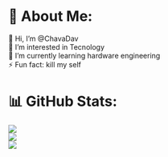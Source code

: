 # 💫 About Me:
👋 Hi, I’m @ChavaDav<br>👀 I’m interested in Tecnology<br>🌱 I’m currently learning hardware engineering<br>⚡ Fun fact: kill my self

# 📊 GitHub Stats:
![](https://github-readme-stats.vercel.app/api?username=ChavaDav&theme=prussian&hide_border=false&include_all_commits=false&count_private=false)<br/>
![](https://github-readme-streak-stats.herokuapp.com/?user=ChavaDav&theme=prussian&hide_border=false)<br/>
![](https://github-readme-stats.vercel.app/api/top-langs/?username=ChavaDav&theme=prussian&hide_border=false&include_all_commits=false&count_private=false&layout=compact)

